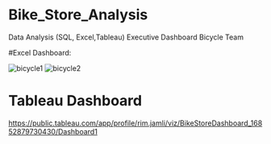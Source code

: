 # Bike_Store_Analysis
Data Analysis  (SQL, Excel,Tableau) Executive Dashboard Bicycle Team


#Excel Dashboard:


![bicycle1](https://github.com/RimaJAMLI21/Bike_Store_Analysis/assets/128402053/7d7ad47c-54ef-4135-9a02-c633e16d9d9c)
![bicycle2](https://github.com/RimaJAMLI21/Bike_Store_Analysis/assets/128402053/0cd659ce-bf3e-4dec-b84a-72dbe76e4d44)


# Tableau Dashboard
https://public.tableau.com/app/profile/rim.jamli/viz/BikeStoreDashboard_16852879730430/Dashboard1



